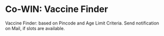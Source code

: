 # Co-WIN: Vaccine Finder
Vaccine Finder: based on Pincode and Age Limit Criteria.
Send notification on Mail, if slots are available.
